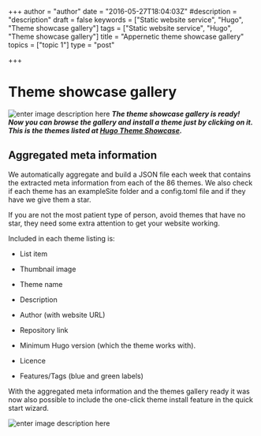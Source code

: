 +++
author = "author"
date = "2016-05-27T18:04:03Z"
#description = "description"
draft = false
keywords = ["Static website service", "Hugo", "Theme showcase gallery"]
tags = ["Static website service", "Hugo", "Theme showcase gallery"]
title = "Appernetic theme showcase gallery"
topics = ["topic 1"]
type = "post"

+++

# Theme showcase gallery 
![enter image description here][1]
***The theme showcase gallery is ready! Now you can browse the gallery and install a theme just by clicking on it. This is the themes listed at [Hugo Theme Showcase][2].*** 

## Aggregated meta information
We automatically aggregate and build a JSON file each week that contains the extracted meta information from each of the 86 themes. We also check if each theme has an exampleSite folder and a config.toml file and if they have we give them a star.  

If you are not the most patient type of person, avoid themes that have no star, they  need some extra attention to get your website working.

Included in each theme listing is:

 - List item

 - Thumbnail image
 - Theme name
 - Description
 - Author (with website URL)
 - Repository link
 - Minimum Hugo version (which the theme works with).
 - Licence
 - Features/Tags (blue and green labels)  

With the aggregated meta information and the themes gallery ready it was now also possible to include the one-click theme install feature in the quick start wizard.  

![enter image description here][3]


  [1]: https://res.cloudinary.com/appernetic/v1464371165/bqz05luuepoonqfutf5n
  [2]: http://themes.gohugo.io/
  [3]: https://res.cloudinary.com/appernetic/v1464371347/mgc1lnbrytafkitsjmma
